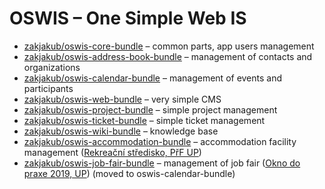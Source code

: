 # OSWIS – One Simple Web IS


* [zakjakub/oswis-core-bundle](https://github.com/zakjakub/oswis-core-bundle) – common parts, app users management
* [zakjakub/oswis-address-book-bundle](https://github.com/zakjakub/oswis-address-book-bundle) – management of contacts and organizations
* [zakjakub/oswis-calendar-bundle](https://github.com/zakjakub/oswis-calendar-bundle) – management of events and participants
* [zakjakub/oswis-web-bundle](https://github.com/zakjakub/oswis-web-bundle) – very simple CMS
* [zakjakub/oswis-project-bundle](https://github.com/zakjakub/oswis-project-bundle) – simple project management
* [zakjakub/oswis-ticket-bundle](https://github.com/zakjakub/oswis-ticket-bundle) – simple ticket management
* [zakjakub/oswis-wiki-bundle](https://github.com/zakjakub/oswis-wiki-bundle) – knowledge base
* [zakjakub/oswis-accommodation-bundle](https://github.com/zakjakub/oswis-accommodation-bundle) – accommodation facility management ([Rekreační středisko, PřF UP](https://karlov.upol.cz))
* [zakjakub/oswis-job-fair-bundle](https://github.com/zakjakub/oswis-job-fair-bundle) – management of job fair ([Okno do praxe 2019, UP](https://oknodopraxe.upol.cz)) (moved to oswis-calendar-bundle)



